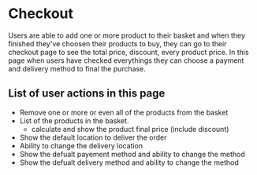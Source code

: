 # Checkout

Users are able to add one or more product to their basket and when they finished they've choosen their products to buy, they can go to their checkout page to see the total price, discount, every product price. In this page when users have checked everythings they can choose a payment and delivery method to final the purchase.

## List of user actions in this page

- Remove one or more or even all of the products from the basket
- List of the products in the basket.
    + calculate and show the product final price (include discount)
- Show the default location to deliver the order
- Ability to change the delivery location
- Show the defualt payement method and ability to change the method
- Show the defualt delivery method and ability to change the method

